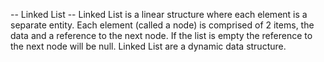 -- Linked List -- 
Linked List is a linear structure where each element is a separate entity. Each element (called a node) is comprised of 2 items, the data and a reference to the next node. If the list is empty the reference to the next node will be null. Linked List are a dynamic data structure. 


